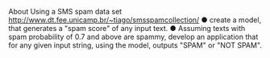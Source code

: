 About
Using a SMS spam data set http://www.dt.fee.unicamp.br/~tiago/smsspamcollection/ ● create a model, that generates a "spam score" of any input text. ● Assuming texts with spam probability of 0.7 and above are spammy, develop an application that for any given input string, using the model, outputs "SPAM" or "NOT SPAM".
